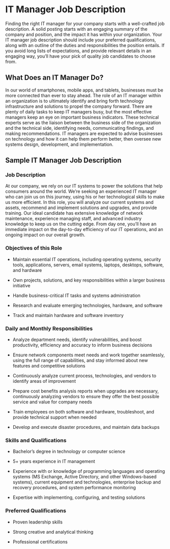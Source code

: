 # IT Manager Job Description

Finding the right IT manager for your company starts with a well-crafted job description. A solid posting starts with an engaging summary of the company and position, and the impact it has within your organization. Your IT manager job description should include your preferred qualifications, along with an outline of the duties and responsibilities the position entails. If you avoid long lists of expectations, and provide relevant details in an engaging way, you’ll have your pick of quality job candidates to choose from.

## What Does an IT Manager Do?

In our world of smartphones, mobile apps, and tablets, businesses must be more connected than ever to stay ahead. The role of an IT manager within an organization is to ultimately identify and bring forth technology infrastructure and solutions to propel the company forward. There are plenty of daily tasks to keep IT managers busy, but the most effective managers keep an eye on important business indicators. These technical experts serve as the liaison between the business side of the organization and the technical side, identifying needs, communicating findings, and making recommendations. IT managers are expected to advise businesses on technology and how it can help them perform better, then oversee new systems design, development, and implementation.

## Sample IT Manager Job Description

### Job Description

At our company, we rely on our IT systems to power the solutions that help consumers around the world. We’re seeking an experienced IT manager who can join us on this journey, using his or her technological skills to make us more efficient. In this role, you will analyze our current systems and assets, recommend and implement solutions and upgrades, and provide training. Our ideal candidate has extensive knowledge of network maintenance, experience managing staff, and advanced industry knowledge to keep us on the cutting edge. From day one, you’ll have an immediate impact on the day-to-day efficiency of our IT operations, and an ongoing impact on our overall growth.

### Objectives of this Role

* Maintain essential IT operations, including operating systems, security tools, applications, servers, email systems, laptops, desktops, software, and hardware

* Own projects, solutions, and key responsibilities within a larger business initiative

* Handle business-critical IT tasks and systems administration

* Research and evaluate emerging technologies, hardware, and software

* Track and maintain hardware and software inventory

### Daily and Monthly Responsibilities

* Analyze department needs, identify vulnerabilities, and boost productivity, efficiency and accuracy to inform business decisions

* Ensure network components meet needs and work together seamlessly, using the full range of capabilities, and stay informed about new features and competitive solutions

* Continuously analyze current process, technologies, and vendors to identify areas of improvement

* Prepare cost benefits analysis reports when upgrades are necessary, continuously analyzing vendors to ensure they offer the best possible service and value for company needs

* Train employees on both software and hardware, troubleshoot, and provide technical support when needed

* Develop and execute disaster procedures, and maintain data backups

### Skills and Qualifications

* Bachelor’s degree in technology or computer science

* 5+ years experience in IT management

* Experience with or knowledge of programming languages and operating systems (MS Exchange, Active Directory, and other Windows-based systems), current equipment and technologies, enterprise backup and recovery procedures, and system performance monitoring

* Expertise with implementing, configuring, and testing solutions

### Preferred Qualifications

* Proven leadership skills

* Strong creative and analytical thinking

* Professional certifications

